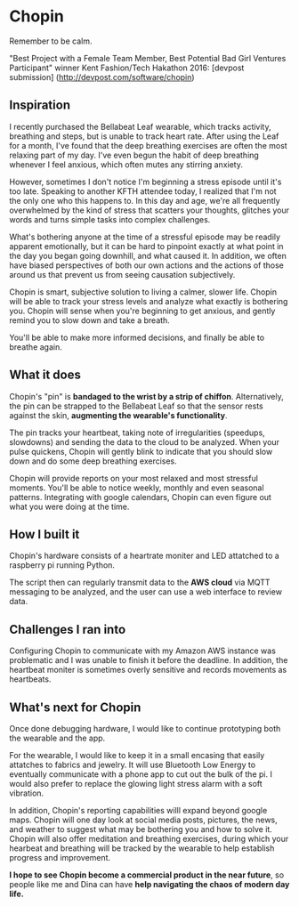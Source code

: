 # Chopin
Remember to be calm.

"Best Project with a Female Team Member, Best Potential Bad Girl Ventures Participant" winner Kent Fashion/Tech Hakathon 2016: 
[devpost submission] (http://devpost.com/software/chopin)


## Inspiration
I recently purchased the Bellabeat Leaf wearable, which tracks activity, breathing and steps, but is unable to track heart rate. After using the Leaf for a month, I've found that the deep breathing exercises are often the most relaxing part of my day. I've even begun the habit of deep breathing whenever I feel anxious, which often mutes any stirring anxiety. 

However, sometimes I don't notice I'm beginning a stress episode until it's too late.  Speaking to another KFTH attendee today, I realized that I'm not the only one who this happens to. In this day and age, we're all frequently overwhelmed by the kind of stress that scatters your thoughts, glitches your words and turns simple tasks into complex challenges.

What's bothering anyone at the time of a stressful episode may be readily apparent emotionally, but it can be hard to pinpoint exactly at what point in the day you began going downhill, and what caused it. In addition, we often have biased perspectives of both our own actions and the actions of those around us that prevent us from seeing causation subjectively.

Chopin is smart, subjective solution to living a calmer, slower life. Chopin will be able to track your stress levels and analyze what exactly is bothering you. Chopin will sense when you're beginning to get anxious, and gently remind you to slow down and take a breath. 

You'll be able to make more informed decisions, and finally be able to breathe again. 

## What it does
Chopin's "pin" is **bandaged to the wrist by a strip of chiffon**. Alternatively, the pin can be strapped to the Bellabeat Leaf so that the sensor rests against the skin, **augmenting the wearable's functionality**.

The pin tracks your heartbeat, taking note of irregularities (speedups, slowdowns) and sending the data to the cloud to be analyzed. When your pulse quickens, Chopin will gently blink to indicate that you should slow down and do some deep breathing exercises.

Chopin will provide reports on your most relaxed and most stressful moments. You'll be able to notice weekly, monthly and even seasonal patterns.  Integrating with google calendars, Chopin can even figure out what you were doing at the time. 

## How I built it

Chopin's hardware consists of a heartrate moniter and LED attatched to a raspberry pi running Python.

The script then can regularly transmit data to the **AWS cloud** via MQTT messaging to be analyzed, and the user can use a web interface to review data.

## Challenges I ran into

Configuring Chopin to communicate with my Amazon AWS instance was problematic and I was unable to finish it before the deadline.  In addition, the heartbeat moniter is sometimes overly sensitive and records movements as heartbeats.

## What's next for Chopin
Once done debugging hardware, I would like to continue prototyping both the wearable and the app.

For the wearable, I would like to keep it in a small encasing that easily attatches to fabrics and jewelry. It will use Bluetooth Low Energy to eventually communicate with a phone app to cut out the bulk of the pi. I would also prefer to replace the glowing light stress alarm with a soft vibration.

In addition, Chopin's reporting capabilities willl expand beyond google maps. Chopin will one day look at social media posts, pictures, the news, and weather to suggest what may be bothering you and how to solve it. Chopin will also offer meditation and breathing exercises, during which your hearbeat and breathing will be tracked by the wearable to help establish progress and improvement.

**I hope to see Chopin become a commercial product in the near future**, so people like me and Dina can have **help navigating the chaos of modern day life.**

